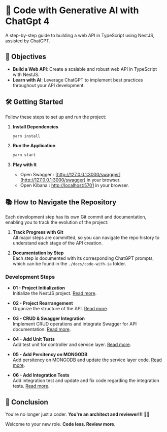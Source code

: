 # 🤖 Code with Generative AI with ChatGpt 4

A step-by-step guide to building a web API in TypeScript using NestJS, assisted by ChatGPT.

## 🏁 Objectives

- **Build a Web API**: Create a scalable and robust web API in TypeScript with NestJS.
- **Learn with AI**: Leverage ChatGPT to implement best practices throughout your API development.

## 🛠️ Getting Started

Follow these steps to set up and run the project:

1. **Install Dependencies**  
   ```bash
   yarn install
   ```

2. **Run the Application**  
   ```bash
   yarn start
   ```

3. **Play with It**  
   - Open Swagger : [http://127.0.0.1:3000/swagger](http://127.0.0.1:3000/swagger) in your browser.
   - Open Kibana : [http://localhost:5701](http://localhost:5701) in your browser.

## 📚 How to Navigate the Repository

Each development step has its own Git commit and documentation, enabling you to track the evolution of the project:

1. **Track Progress with Git**  
   All major steps are committed, so you can navigate the repo history to understand each stage of the API creation.

2. **Documentation by Step**  
   Each step is documented with its corresponding ChatGPT prompts, which can be found in the `./docs/code-with-ia` folder.

### Development Steps

- **01 - Project Initialization**  
  Initialize the NestJS project. [Read more](./docs/code-with-ai/01/).

- **02 - Project Rearrangement**  
  Organize the structure of the API. [Read more](./docs/code-with-ai/02).

- **03 - CRUD & Swagger Integration**  
  Implement CRUD operations and integrate Swagger for API documentation. [Read more](./docs/code-with-ai/03).

- **04 - Add Unit Tests**  
Add test unit for controller and service layer. [Read more](./docs/code-with-ai/04).

- **05 - Add Persitency on MONGODB**  
Add persitency on MONGODB and update the service layer code. [Read more](./docs/code-with-ai/05).

- **06 - Add Integration Tests**  
Add integration test and update and fix code regarding the integration tests. [Read more](./docs/code-with-ai/06).

## 🎯 Conclusion 

You're no longer just a coder. **You're an architect and reviewer!!!** 🤣💥

Welcome to your new role. **Code less. Review more.**
